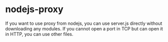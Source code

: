 # nodejs-proxy
If you want to use proxy from nodejs, you can use server.js directly without downloading any modules.
If you cannot open a port in TCP but can open it in HTTP, you can use other files.
